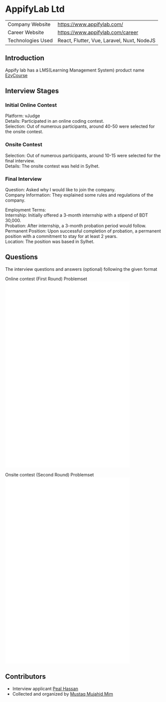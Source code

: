 # AppifyLab Ltd

|                   |                                            |
| :---------------- | :----------------------------------------- |
| Company Website   | https://www.appifylab.com/                 |
| Career Website    | https://www.appifylab.com/career           |
| Technologies Used | React, Flutter, Vue, Laravel, Nuxt, NodeJS |

## Introduction
Appify lab has a LMS(Learning Management System) product name [EzyCourse](https://ezycourse.com/)

## Interview Stages

### Initial Online Contest
Platform: vJudge  
Details: Participated in an online coding contest.  
Selection: Out of numerous participants, around 40-50 were selected for the onsite contest.  

### Onsite Contest
Selection: Out of numerous participants, around 10-15 were selected for the final interview.  
Details: The onsite contest was held in Sylhet.   

### Final Interview

Question: Asked why I would like to join the company.  
Company Information: They explained some rules and regulations of the company.  

Employment Terms:  
Internship: Initially offered a 3-month internship with a stipend of BDT 30,000.  
Probation: After internship, a 3-month probation period would follow.  
Permanent Position: Upon successful completion of probation, a permanent position with a commitment to stay for at least 2 years.  
Location: The position was based in Sylhet.


## Questions
The interview questions and answers (optional) following the given format  

Online contest (First Round) Problemset
<embed src="../resource/appify/Online_Round.pdf" width="400" height="600" type="application/pdf">  

Onsite contest (Second Round) Problemset
<embed src="../resource/appify/Final_Onsite.pdf" width="400" height="600" type="application/pdf">  

## Contributors
- Interview applicant [Peal Hassan](https://www.linkedin.com/in/pealhassan/)  
- Collected and organized by [Mustaq Mujahid Mim](https://www.linkedin.com/in/mmmim/)